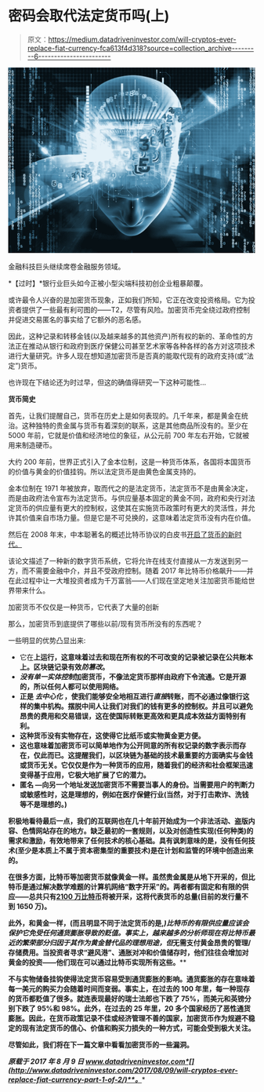 # 密码会取代法定货币吗(上)

> 原文：<https://medium.datadriveninvestor.com/will-cryptos-ever-replace-fiat-currency-fca613f4d318?source=collection_archive---------6----------------------->

![](img/fc6e5f697b69c72e80ec2bd4ea6bb84f.png)

金融科技巨头继续席卷金融服务领域。

*【过时】*银行业巨头如今正被小型尖端科技初创企业粗暴颠覆。

或许最令人兴奋的是加密货币现象，正如我们所知，它正在改变投资格局。它为投资者提供了一些最有利可图的——T2，尽管有风险。加密货币完全绕过政府控制并促进交易匿名的事实给了它额外的恶名感。

因此，这种记录和转移金钱(以及越来越多的其他资产)所有权的新的、革命性的方法正在推动从银行和政府到医疗保健公司甚至艺术家等各种各样的各方对这项技术进行大量研究。许多人现在想知道加密货币是否真的能取代现有的政府支持(或“法定”)货币。

也许现在下结论还为时过早，但这的确值得研究一下这种可能性…

**货币简史**

首先，让我们提醒自己，货币在历史上是如何表现的。几千年来，都是黄金在统治。这种独特的贵金属与货币有着深刻的联系，这是其他商品所没有的。至少在 5000 年前，它就是价值和经济地位的象征，从公元前 700 年左右开始，它就被用来制造硬币。

大约 200 年前，世界正式引入了金本位制，这是一种货币体系，各国将本国货币的价值与黄金的价值挂钩。所以法定货币是由黄色金属支持的。

金本位制在 1971 年被放弃，取而代之的是法定货币，法定货币不是由黄金决定，而是由政府法令宣布为法定货币。与供应量基本固定的黄金不同，政府和央行对法定货币的供应量有更大的控制权，这使其在实施货币政策时有更大的灵活性，并允许其价值来自市场力量。但是它是不可兑换的，这意味着法定货币没有内在价值。

然后在 2008 年末，中本聪著名的概述比特币协议的白皮书[开启了货币的新时代。](https://bitcoin.org/bitcoin.pdf)

该论文描述了一种新的数字货币系统，它将允许在线支付直接从一方发送到另一方，而不需要金融中介，并且不受政府控制。随着 2017 年比特币价格飙升——并在此过程中让一大堆投资者成为千万富翁——人们现在坚定地关注加密货币能给世界带来什么。

加密货币不仅仅是一种货币，它代表了大量的创新

那么，加密货币到底提供了哪些以前/现有货币所没有的东西呢？

一些明显的优势凸显出来:

*   它在[](https://en.wikipedia.org/wiki/Blockchain)**上运行，这意味着过去和现在所有权的不可改变的记录被记录在公共账本上。区块链记录有效*防篡改*。**
*   ***没有单一实体控制*加密货币，不像法定货币那样由政府下令流通。它是开源的，所以任何人都可以使用网络。**
*   **正是 ***去中心化*** ，使我们能够安全地相互进行*直接*转账，而不必通过像银行这样的集中机构。摆脱中间人让我们对我们的钱有更多的控制权。并且可以避免昂贵的费用和交易错误，这在使国际转账更高效和更具成本效益方面特别有利。**
*   **这种货币没有实物存在，这使得它比纸币或实物黄金更方便。**
*   **这也意味着加密货币可以简单地作为公开同意的所有权记录的数字表示而存在，仅此而已。这提醒我们，以区块链为基础的技术最重要的方面确实与金钱或货币无关。它仅仅是作为一种货币的应用，随着我们的经济和社会框架迅速变得基于应用，它极大地扩展了它的潜力。**
*   ****匿名** —向另一个地址发送加密货币不需要当事人的身份。当需要用户的判断力或敏感性时，这是理想的，例如在医疗保健行业(当然，对于打击欺诈、洗钱等不是理想的。)**

**积极地看待最后一点，我们的互联网也在几十年前开始成为一个非法活动、盗版内容、色情网站存在的地方。缺乏最初的一套规则，以及对创造性实现(任何种类)的需求和激励，有效地带来了任何技术的核心基础。具有讽刺意味的是，没有任何技术(至少是本质上不属于资本密集型的重要技术)是在计划和监管的环境中创造出来的。**

**在很多方面，比特币等加密货币就像黄金一样。虽然贵金属是从地下开采的，但比特币是通过解决数学难题的计算机网络“数字开采”的。两者都有固定和有限的供应——总共只有[2100 万比特币](https://bitcoin.org/en/faq#how-are-bitcoins-created)将被开采，这将代表货币的总量(目前的发行量不到 1650 万)。**

**此外，和黄金一样，(而且明显不同于法定货币的是,*)比特币的有限供应量应该会保护它免受任何通货膨胀导致的贬值。事实上，越来越多的分析师现在将比特币最近的繁荣部分归因于其作为黄金替代品的理想用途，但*无需支付黄金昂贵的管理/存储费用。当投资者寻求“避风港”、通胀对冲和价值储存时，他们往往会增加对黄金的投资——他们现在可以通过比特币实现所有这些。****

**不与实物储备挂钩使得法定货币容易受到通货膨胀的影响。通货膨胀的存在意味着每一美元的购买力会随着时间而变弱。事实上，在过去的 100 年里，每一种现存的货币都贬值了很多。就连表现最好的瑞士法郎也下跌了 75%，而美元和英镑分别下跌了 95%和 98%。此外，在过去的 25 年里，20 多个国家经历了恶性通货膨胀。因此，在货币政策记录不佳或经济管理不善的国家，加密货币作为规避不稳定的现有法定货币的信心、价值和购买力损失的一种方式，可能会受到极大关注。**

**尽管如此，我们将在下一篇文章中看看加密货币的一些漏洞。**

***原载于 2017 年 8 月 9 日 www.datadriveninvestor.com*[](http://www.datadriveninvestor.com/2017/08/09/will-cryptos-ever-replace-fiat-currency-part-1-of-2/)**。****